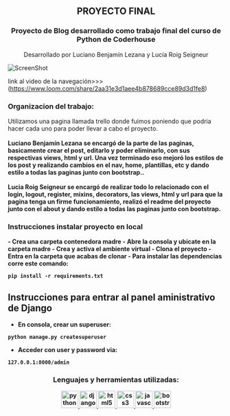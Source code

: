 <h2 align="center">PROYECTO FINAL</h2>
<h3 align="center">Proyecto de Blog desarrollado como trabajo final del curso de Python de Coderhouse</h3>

<p align="center">
Desarrollado por Luciano Benjamín Lezana y Lucía Roig Seigneur

![ScreenShot](https://i.ibb.co/7NB7c2P/caratula-video.png)

link al video de la navegación>>> (https://www.loom.com/share/2aa31e3d1aee4b878689cce89d3d1fe8)

</p>
<h3>Organizacion del trabajo:</h3>
<p>Utilizamos una pagina llamada trello donde fuimos poniendo que podria hacer cada uno para poder llevar a cabo el proyecto.
<br><br>
<b>Luciano Benjamín Lezana<b> se encargó de la parte de las paginas, basicamente crear el post, editarlo y poder eliminarlo, con sus respectivas views, html y url. Una vez terminado eso mejoró los estilos de los post y realizando cambios en el nav, home, plantillas, etc y dando estilo a todas las paginas junto con bootstrap..
<br><br>
<b>Lucia Roig Seigneur<b> se encargó de realizar todo lo relacionado con el login, logout, register, mixins, decorators, las views, html y url para que la pagina tenga un firme funcionamiento, realizó el readme del proyecto junto con el about y dando estilo a todas las paginas junto con bootstrap.
</p>

<h3>Instrucciones instalar proyecto en local</h3>
<p>
- Crea una carpeta contenedora madre
- Abre la consola y ubicate en la carpeta madre
- Crea y activa el ambiente virtual
- Clona el proyecto
- Entra en la carpeta que acabas de clonar
- Para instalar las dependencias corre este comando:
</p>

```
pip install -r requirements.txt
```

## Instrucciones para entrar al panel aministrativo de Django

- En consola, crear un superuser:

```
python manage.py createsuperuser
```

- Acceder con user y password via:

```
127.0.0.1:8000/admin
```

<h3 align="center">Lenguajes y herramientas utilizadas:</h3>
 <p align="center">
 <a href="https://www.python.org/doc/" target="_blank" rel="noreferrer">
<img src="https://cdn3.iconfinder.com/data/icons/logos-and-brands-adobe/512/267_Python-512.png" alt="python" width="40" height="40"/> </a>
 <a href="https://www.djangoproject.com/" target="_blank" rel="noreferrer">
<img src="https://uxwing.com/wp-content/themes/uxwing/download/brands-and-social-media/django-icon.png" alt="django" width="40" height="40"/> </a>
 <a href="https://www.w3.org/html/" target="_blank" rel="noreferrer">
<img src="https://i.ibb.co/M7WkcDY/HTML.png" alt="html5" width="40" height="40"/> </a>
<a href="https://www.w3schools.com/css/" target="_blank" rel="noreferrer">
<img src="https://i.ibb.co/1znfnp9/CSS.png" alt="css3" width="40" height="40"/> </a>
<a href="https://developer.mozilla.org/en-US/docs/Web/JavaScript" target="_blank" rel="noreferrer">
<img src="https://i.ibb.co/K5rTsj2/JS.png" alt="javascript" width="40" height="40"/> </a>
<a href="https://getbootstrap.com/docs/5.1/getting-started/introduction/" target="_blank" rel="noreferrer">
<img src="https://brandlogos.net/wp-content/uploads/2021/09/bootstrap-logo.png" alt="bootstrap" width="40" height="40"/> </a>
 </p>
